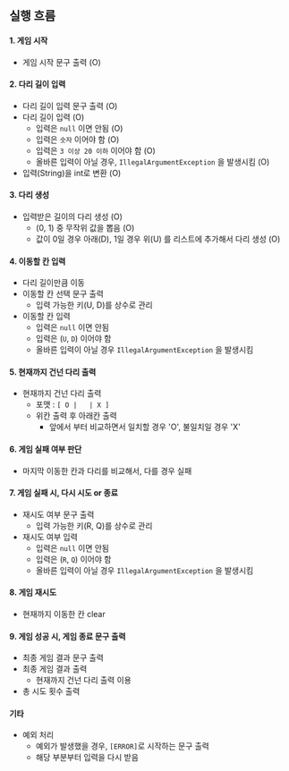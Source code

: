 ## 실행 흐름
#### 1. 게임 시작
* 게임 시작 문구 출력 (O)

#### 2. 다리 길이 입력
* 다리 길이 입력 문구 출력 (O)
* 다리 길이 입력 (O)
  * 입력은 `null` 이면 안됨 (O)
  * 입력은 `숫자` 이어야 함 (O)
  * 입력은 `3 이상 20 이하` 이어야 함 (O)
  * 올바른 입력이 아닐 경우, `IllegalArgumentException` 을 발생시킴 (O)
* 입력(String)을 int로 변환 (O)

#### 3. 다리 생성
* 입력받은 길이의 다리 생성 (O)
  * (0, 1) 중 무작위 값을 뽑음 (O)
  * 값이 0일 경우 아래(D), 1일 경우 위(U) 를 리스트에 추가해서 다리 생성 (O)

#### 4. 이동할 칸 입력
* 다리 길이만큼 이동
* 이동할 칸 선택 문구 출력
  * 입력 가능한 키(U, D)를 상수로 관리
* 이동할 칸 입력
  * 입력은 `null` 이면 안됨
  * 입력은 (`U`, `D`) 이어야 함
  * 올바른 입력이 아닐 경우 `IllegalArgumentException` 을 발생시킴

#### 5. 현재까지 건넌 다리 출력
* 현재까지 건넌 다리 출력
  * 포맷 : `[ O |   | X ]`
  * 위칸 출력 후 아래칸 출력
    * 앞에서 부터 비교하면서 일치할 경우 'O', 불일치일 경우 'X'

#### 6. 게임 실패 여부 판단
* 마지막 이동한 칸과 다리를 비교해서, 다를 경우 실패

#### 7. 게임 실패 시, 다시 시도 or 종료
* 재시도 여부 문구 출력
  * 입력 가능한 키(R, Q)를 상수로 관리
* 재시도 여부 입력
  * 입력은 `null` 이면 안됨
  * 입력은 (`R`, `Q`) 이어야 함
  * 올바른 입력이 아닐 경우 `IllegalArgumentException` 을 발생시킴

#### 8. 게임 재시도
* 현재까지 이동한 칸 clear

#### 9. 게임 성공 시, 게임 종료 문구 출력
* 최종 게임 결과 문구 출력
* 최종 게임 결과 출력
  * 현재까지 건넌 다리 출력 이용
* 총 시도 횟수 출력

#### 기타
* 예외 처리
  * 예외가 발생했을 경우, `[ERROR]`로 시작하는 문구 출력
  * 해당 부분부터 입력을 다시 받음

